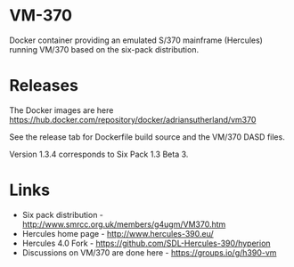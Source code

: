 # VM-370
Docker container providing an emulated S/370 mainframe (Hercules) running VM/370 based on the six-pack distribution.

# Releases

The Docker images are here
    https://hub.docker.com/repository/docker/adriansutherland/vm370

See the release tab for Dockerfile build source and the VM/370 DASD files.

Version 1.3.4 corresponds to Six Pack 1.3 Beta 3.


# Links
- Six pack distribution - http://www.smrcc.org.uk/members/g4ugm/VM370.htm
- Hercules home page - http://www.hercules-390.eu/
- Hercules 4.0 Fork - https://github.com/SDL-Hercules-390/hyperion
- Discussions on VM/370 are done here - https://groups.io/g/h390-vm
